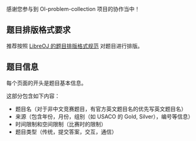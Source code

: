 感谢您参与到 OI-problem-collection 项目的协作当中！

## 题目排版格式要求

推荐按照 [LibreOJ 的题目排版格式规范](https://loj.ac/article/6) 对题目进行排版。

## 题目信息

每个页面的开头是题目基本信息。

这部分包含如下内容：

- 题目名（对于非中文竞赛题目，有官方英文题目名的优先写英文题目名）
- 来源（包含年份，月份，组别（如 USACO 的 Gold, Silver），编号等信息）
- 时间限制和空间限制（比赛时的限制）
- 题目类型（传统，提交答案，交互，通信）

